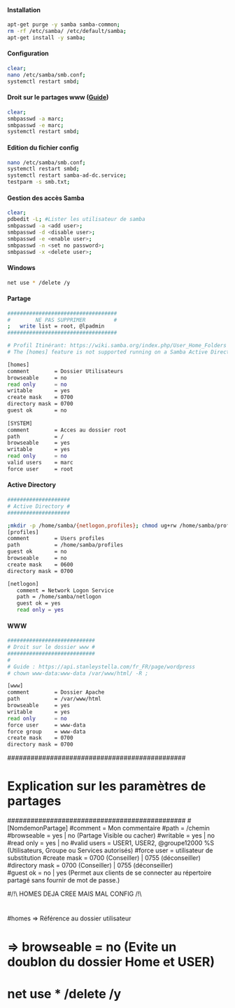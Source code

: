 #### Installation
```bash
apt-get purge -y samba samba-common;
rm -rf /etc/samba/ /etc/default/samba;
apt-get install -y samba;
```

#### Configuration
```bash
clear;
nano /etc/samba/smb.conf;
systemctl restart smbd;
```

#### Droit sur le partages www ([Guide](https://serverfault.com/a/994971))
```bash
clear;
smbpasswd -a marc;
smbpasswd -e marc;
systemctl restart smbd;
```

#### Edition du fichier config
```bash
nano /etc/samba/smb.conf;
systemctl restart smbd;
systemctl restart samba-ad-dc.service;
testparm -s smb.txt;
```

#### Gestion des accès Samba
```bash
clear;
pdbedit -L; #Lister les utilisateur de samba
smbpasswd -a <add user>;
smbpasswd -d <disable user>;
smbpasswd -e <enable user>;
smbpasswd -n <set no password>;
smbpasswd -x <delete user>;
```

#### Windows
```bash
net use * /delete /y
```

#### Partage
```bash
###################################
#        NE PAS SUPPRIMER         #
;   write list = root, @lpadmin	
###################################

# Profil Itinérant: https://wiki.samba.org/index.php/User_Home_Folders
# The [homes] feature is not supported running on a Samba Active Directory (AD) domain controller (DC).

[homes]
comment        = Dossier Utilisateurs 
browseable     = no 
read only      = no
writable       = yes
create mask    = 0700
directory mask = 0700
guest ok       = no
			
[SYSTEM]
comment        = Acces au dossier root
path           = /
browseable     = yes
writable       = yes
read only      = no
valid users    = marc
force user     = root
```

#### Active Directory
```bash
####################
# Active Directory #
####################

;mkdir -p /home/samba/{netlogon,profiles}; chmod ug+rw /home/samba/profiles
[profiles]
comment        = Users profiles
path           = /home/samba/profiles
guest ok       = no
browseable     = no
create mask    = 0600
directory mask = 0700

[netlogon]
   comment = Network Logon Service
   path = /home/samba/netlogon
   guest ok = yes
   read only = yes

```

#### WWW
```bash
############################
# Droit sur le dossier www #
############################
# 
# Guide : https://api.stanleystella.com/fr_FR/page/wordpress
# chown www-data:www-data /var/www/html/ -R ;

[www] 
comment        = Dossier Apache
path           = /var/www/html
browseable     = yes
writable       = yes
read only      = no
force user     = www-data
force group    = www-data
create mask    = 0700
directory mask = 0700
```


##############################################
# Explication sur les paramètres de partages #
##############################################
#[NomdemonPartage]
#comment 	= Mon commentaire
#path		= /chemin
#browseable 	= yes | no (Partage Visible ou cacher)
#writable 	= yes | no 
#read only 	= yes | no
#valid users 	= USER1, USER2, @groupe12000 %S  (Utilisateurs, Groupe ou Services autorisés)
#force user	= utilisateur de substitution
#create mask 	= 0700 (Conseiller) | 0755 (déconseiller)
#directory mask	= 0700 (Conseiller) | 0755 (déconseiller)			
#guest ok	= no | yes (Permet aux clients de se connecter au répertoire partagé sans fournir de mot de passe.)

#/!\ HOMES DEJA CREE MAIS MAL CONFIG /!\
#
#homes 	=> Référence au dossier utilisateur
#	=> browseable = no (Evite un doublon du dossier Home et USER)
# net use * /delete /y
